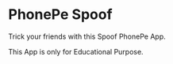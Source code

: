 # PhonePe Spoof
Trick your friends with this Spoof PhonePe App.

This App is only for Educational Purpose.
